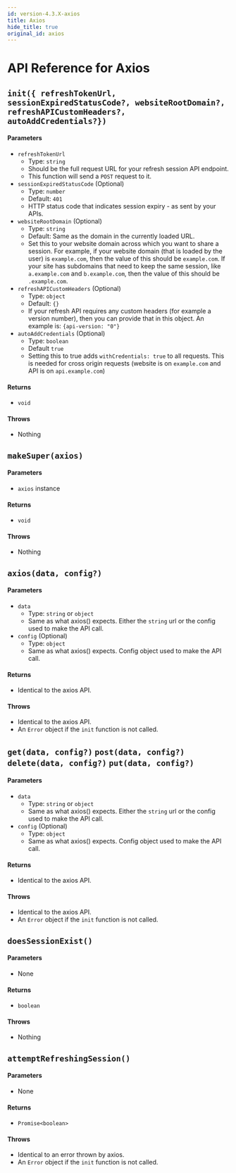 ```yaml
---
id: version-4.3.X-axios
title: Axios
hide_title: true
original_id: axios
---
```


# API Reference for Axios

<div class="divider"></div>

## ```init({ refreshTokenUrl, sessionExpiredStatusCode?, websiteRootDomain?, refreshAPICustomHeaders?, autoAddCredentials?})```
#### Parameters
- ```refreshTokenUrl```
    - Type: ```string```
    - Should be the full request URL for your refresh session API endpoint.
    - This function will send a ```POST``` request to it.
- ```sessionExpiredStatusCode``` (Optional)
    - Type: ```number```
    - Default: ```401```
    - HTTP status code that indicates session expiry - as sent by your APIs.
- ```websiteRootDomain``` (Optional)
    - Type: ```string```
    - Default: Same as the domain in the currently loaded URL.
    - Set this to your website domain across which you want to share a session. For example, if your website domain (that is loaded by the user) is ```example.com```, then the value of this should be ```example.com```. If your site has subdomains that need to keep the same session, like ```a.example.com``` and ```b.example.com```, then the value of this should be ```.example.com```.
- ```refreshAPICustomHeaders``` (Optional)
    - Type: ```object```
    - Default: ```{}```
    - If your refresh API requires any custom headers (for example a version number), then you can provide that in this object. An example is: ```{api-version: "0"}```
- ```autoAddCredentials``` (Optional)
    - Type: ```boolean```
    - Default ```true```
    - Setting this to true adds `withCredentials: true` to all requests. This is needed for cross origin requests (website is on `example.com` and API is on `api.example.com`)

#### Returns
- ```void```

#### Throws
- Nothing

<div class="divider"></div>

## ```makeSuper(axios)```
#### Parameters
- ```axios``` instance

#### Returns
- ```void```

#### Throws
- Nothing

<div class="divider"></div>

## ```axios(data, config?)```
#### Parameters
- ```data```
    - Type: ```string``` or ```object```
    - Same as what axios() expects. Either the ```string``` url or the config used to make the API call.
- ```config``` (Optional)
    - Type: ```object```
    - Same as what axios() expects. Config object used to make the API call.

#### Returns
- Identical to the axios API.

#### Throws
- Identical to the axios API.
- An ```Error``` object if the ```init``` function is not called.

<div class="divider"></div>

## ```get(data, config?)``` ```post(data, config?)``` ```delete(data, config?)``` ```put(data, config?)``` 
#### Parameters
- ```data```
    - Type: ```string``` or ```object```
    - Same as what axios() expects. Either the ```string``` url or the config used to make the API call.
- ```config``` (Optional)
    - Type: ```object```
    - Same as what axios() expects. Config object used to make the API call.

#### Returns
- Identical to the axios API.

#### Throws
- Identical to the axios API.
- An ```Error``` object if the ```init``` function is not called.

<div class="divider"></div>

## ```doesSessionExist()```
#### Parameters
- None

#### Returns
- ```boolean```

#### Throws
- Nothing

<div class="divider"></div>

## ```attemptRefreshingSession()```
#### Parameters
- None

#### Returns
- ```Promise<boolean>```

#### Throws
- Identical to an error thrown by axios.
- An ```Error``` object if the ```init``` function is not called.
